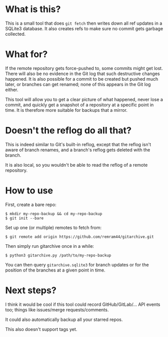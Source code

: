 What is this?
=============

This is a small tool that does `git fetch` then writes down all ref updates in a SQLite3 database. It also creates refs to make sure no commit gets garbage collected.

What for?
=========

If the remote repository gets force-pushed to, some commits might get lost. There will also be no evidence in the Git log that such destructive changes happened. It is also possible for a commit to be created but pushed much later, or branches can get renamed; none of this appears in the Git log either.

This tool will allow you to get a clear picture of what happened, never lose a commit, and quickly get a snapshot of a repository at a specific point in time. It is therefore more suitable for backups that a mirror.

Doesn't the reflog do all that?
===============================

This is indeed similar to Git's built-in reflog, except that the reflog isn't aware of branch renames, and a branch's reflog gets deleted with the branch.

It is also local, so you wouldn't be able to read the reflog of a remote repository.

How to use
==========

First, create a bare repo:

    $ mkdir my-repo-backup && cd my-repo-backup
    $ git init --bare

Set up one (or multiple) remotes to fetch from:

    $ git remote add origin https://github.com/remram44/gitarchive.git

Then simply run gitarchive once in a while:

    $ python3 gitarchive.py /path/to/my-repo-backup

You can then query `gitarchive.sqlite3` for branch updates or for the position of the branches at a given point in time.

Next steps?
===========

I think it would be cool if this tool could record GitHub/GitLab/... API events too; things like issues/merge requests/comments.

It could also automatically backup all your starred repos.

This also doesn't support tags yet.
